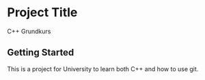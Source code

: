 # Project Title

C++ Grundkurs

## Getting Started

This is a project for University to learn both C++ and how to use git.

